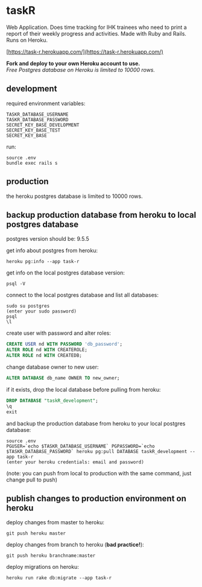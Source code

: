 # taskR

Web Application. Does time tracking for IHK trainees who need to print a report of their weekly progress and activities. Made with Ruby and Rails. Runs on Heroku.  

[https://task-r.herokuapp.com/](https://task-r.herokuapp.com/)  

**Fork and deploy to your own Heroku account to use.**  
*Free Postgres database on Heroku is limited to 10000 rows.*  

## development

required environment variables:  

```
TASKR_DATABASE_USERNAME  
TASKR_DATABASE_PASSWORD  
SECRET_KEY_BASE_DEVELOPMENT  
SECRET_KEY_BASE_TEST  
SECRET_KEY_BASE  
```

run:  

```
source .env  
bundle exec rails s  
```

## production

the heroku postgres database is limited to 10000 rows.  

## backup production database from heroku to local postgres database

postgres version should be: 9.5.5  

get info about postgres from heroku:  

```
heroku pg:info --app task-r  
```

get info on the local postgres database version:  

```
psql -V  
```

connect to the local postgres database and list all databases:  

```
sudo su postgres  
(enter your sudo password)  
psql  
\l  
```

create user with password and alter roles:  

```sql
CREATE USER nd WITH PASSWORD 'db_password';  
ALTER ROLE nd WITH CREATEROLE;  
ALTER ROLE nd WITH CREATEDB;  
```

change database owner to new user:

```sql
ALTER DATABASE db_name OWNER TO new_owner;  
```

if it exists, drop the local database before pulling from heroku:  

```sql
DROP DATABASE "taskR_development";  
\q  
exit  
```

and backup the production database from heroku to your local postgres database:  

```
source .env  
PGUSER=`echo $TASKR_DATABASE_USERNAME` PGPASSWORD=`echo $TASKR_DATABASE_PASSWORD` heroku pg:pull DATABASE taskR_development --app task-r  
(enter your heroku credentials: email and password)  
```

(note: you can push from local to production with the same command, just change pull to push)  

## publish changes to production environment on heroku

deploy changes from master to heroku:  

```
git push heroku master  
```

deploy changes from branch to heroku (**bad practice!**):  

```
git push heroku branchname:master  
```

deploy migrations on heroku:  

```
heroku run rake db:migrate --app task-r  
```

